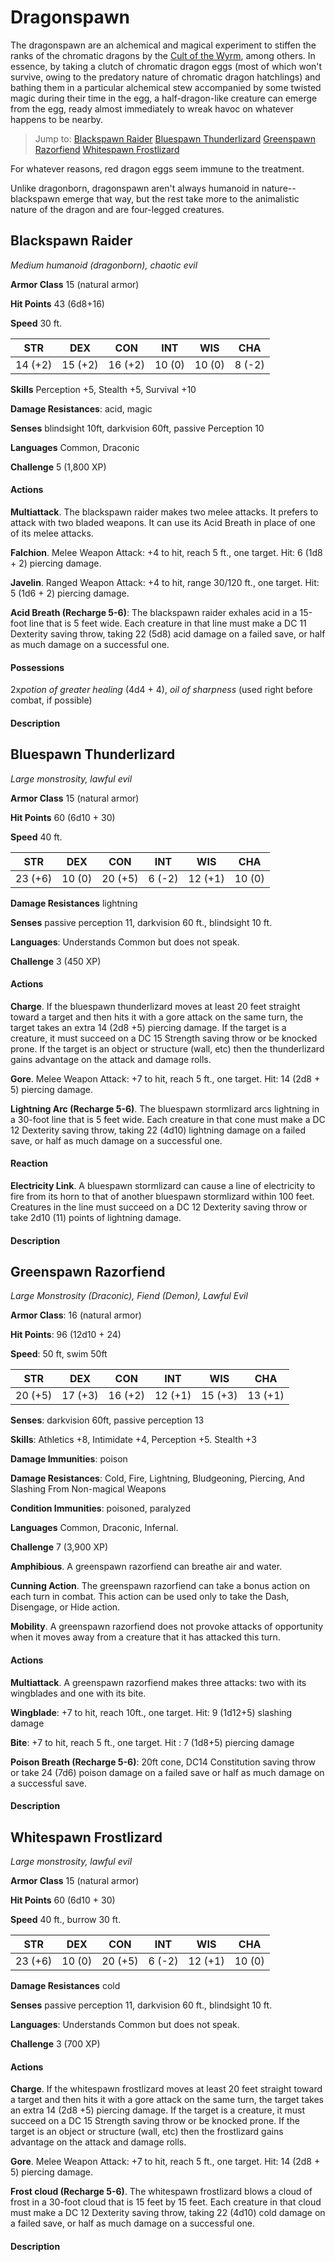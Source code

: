 # Dragonspawn
The dragonspawn are an alchemical and magical experiment to stiffen the ranks of the chromatic dragons by the [Cult of the Wyrm](/Organizations/CultOfTheWyrm.md), among others. In essence, by taking a clutch of chromatic dragon eggs (most of which won't survive, owing to the predatory nature of chromatic dragon hatchlings) and bathing them in a particular alchemical stew accompanied by some twisted magic during their time in the egg, a half-dragon-like creature can emerge from the egg, ready almost immediately to wreak havoc on whatever happens to be nearby.

> Jump to: [Blackspawn Raider](#blackspawn-raider) [Bluespawn Thunderlizard](#bluespawn-thunderlizard) [Greenspawn Razorfiend](#greenspawn-razorfiend) [Whitespawn Frostlizard](#whitespawn-frostlizard)

For whatever reasons, red dragon eggs seem immune to the treatment.

Unlike dragonborn, dragonspawn aren't always humanoid in nature--blackspawn emerge that way, but the rest take more to the animalistic nature of the dragon and are four-legged creatures.

## Blackspawn Raider
*Medium humanoid (dragonborn), chaotic evil*

**Armor Class** 15 (natural armor)

**Hit Points** 43 (6d8+16)

**Speed** 30 ft.

**STR**|**DEX**|**CON**|**INT**|**WIS**|**CHA**
-------|-------|-------|-------|-------|-------
14 (+2)|15 (+2)|16 (+2)|10 (0) |10 (0) | 8 (-2)

**Skills** Perception +5, Stealth +5, Survival +10

**Damage Resistances**: acid, magic

**Senses** blindsight 10ft, darkvision 60ft, passive Perception 10

**Languages** Common, Draconic

**Challenge** 5 (1,800 XP)

#### Actions
**Multiattack**. The blackspawn raider makes two melee attacks. It prefers to attack with two bladed weapons. It can use its Acid Breath in place of one of its melee attacks.

**Falchion**. Melee Weapon Attack: +4 to hit, reach 5 ft., one target. Hit: 6 (1d8 + 2) piercing damage.

**Javelin**. Ranged Weapon Attack: +4 to hit, range 30/120 ft., one target. Hit: 5 (1d6 + 2) piercing damage.

**Acid Breath (Recharge 5-6)**: The blackspawn raider exhales acid in a 15-foot line that is 5 feet wide. Each creature in that line must make a DC 11 Dexterity saving throw, taking 22 (5d8) acid damage on a failed save, or half as much damage on a successful one.

#### Possessions
2x*potion of greater healing* (4d4 + 4), *oil of sharpness* (used right before combat, if possible)

#### Description



## Bluespawn Thunderlizard
*Large monstrosity, lawful evil*

**Armor Class** 15 (natural armor) 

**Hit Points** 60 (6d10 + 30) 

**Speed** 40 ft.

**STR**|**DEX**|**CON**|**INT**|**WIS**|**CHA**
-------|-------|-------|-------|-------|-------
23 (+6)|10 (0) |20 (+5)|6 (-2) |12 (+1)|10 (0)

**Damage Resistances** lightning

**Senses** passive perception 11, darkvision 60 ft., blindsight 10 ft.

**Languages**: Understands Common but does not speak. 

**Challenge** 3 (450 XP)

#### Actions
**Charge**. If the bluespawn thunderlizard moves at least 20 feet straight toward a target and then hits it with a gore attack on the same turn, the target takes an extra 14 (2d8 +5) piercing damage. If the target is a creature, it must succeed on a DC 15 Strength saving throw or be knocked prone. If the target is an object or structure (wall, etc) then the thunderlizard gains advantage on the attack and damage rolls.

**Gore**. Melee Weapon Attack: +7 to hit, reach 5 ft., one target. Hit: 14 (2d8 + 5) piercing damage.

**Lightning Arc (Recharge 5-6)**. The bluespawn stormlizard arcs lightning in a 30-foot line that is 5 feet wide. Each creature in that cone must make a DC 12 Dexterity saving throw, taking 22 (4d10) lightning damage on a failed save, or half as much damage on a successful one.

#### Reaction
**Electricity Link**. A bluespawn stormlizard can cause a line of electricity to fire from its horn to that of another bluespawn stormlizard within 100 feet. Creatures in the line must succeed on a DC 12 Dexterity saving throw or take 2d10 (11) points of lightning damage.

#### Description



## Greenspawn Razorfiend
*Large Monstrosity (Draconic), Fiend (Demon), Lawful Evil* 

**Armor Class**: 16 (natural armor)

**Hit Points**: 96 (12d10 + 24)

**Speed**: 50 ft, swim 50ft

**STR**|**DEX**|**CON**|**INT**|**WIS**|**CHA**
-------|-------|-------|-------|-------|-------
20 (+5)|17 (+3)|16 (+2)|12 (+1)|15 (+3)|13 (+1)

**Senses**: darkvision 60ft, passive perception 13

**Skills**: Athletics +8, Intimidate +4, Perception +5. Stealth +3

**Damage Immunities**: poison

**Damage Resistances**: Cold, Fire, Lightning, Bludgeoning, Piercing, And Slashing From Non-magical Weapons

**Condition Immunities**: poisoned, paralyzed

**Languages** Common, Draconic, Infernal.

**Challenge** 7 (3,900 XP)

**Amphibious**. A greenspawn razorfiend can breathe air and water.

**Cunning Action**. The greenspawn razorfiend can take a bonus action on each turn in combat. This action can be used only to take the Dash, Disengage, or Hide action.

**Mobility**. A greenspawn razorfiend does not provoke attacks of opportunity when it moves away from a creature that it has attacked this turn.

#### Actions
**Multiattack**. A greenspawn razorfiend makes three attacks: two with its wingblades and one with its bite.

**Wingblade**: +7 to hit, reach 10ft., one target. Hit: 9 (1d12+5) slashing damage

**Bite**: +7 to hit, reach 5 ft., one target. Hit : 7 (1d8+5) piercing damage

**Poison Breath (Recharge 5-6)**: 20ft cone, DC14 Constitution saving throw or take 24 (7d6) poison damage on a failed save or half as much damage on a successful save.

#### Description




## Whitespawn Frostlizard
*Large monstrosity, lawful evil*

**Armor Class** 15 (natural armor) 

**Hit Points** 60 (6d10 + 30) 

**Speed** 40 ft., burrow 30 ft.

**STR**|**DEX**|**CON**|**INT**|**WIS**|**CHA**
-------|-------|-------|-------|-------|-------
23 (+6)|10 (0) |20 (+5)|6 (-2) |12 (+1)|10 (0)

**Damage Resistances** cold

**Senses** passive perception 11, darkvision 60 ft., blindsight 10 ft.

**Languages**: Understands Common but does not speak. 

**Challenge** 3 (700 XP)

#### Actions
**Charge**. If the whitespawn frostlizard moves at least 20 feet straight toward a target and then hits it with a gore attack on the same turn, the target takes an extra 14 (2d8 +5) piercing damage. If the target is a creature, it must succeed on a DC 15 Strength saving throw or be knocked prone. If the target is an object or structure (wall, etc) then the frostlizard gains advantage on the attack and damage rolls.

**Gore**. Melee Weapon Attack: +7 to hit, reach 5 ft., one target. Hit: 14 (2d8 + 5) piercing damage.

**Frost cloud (Recharge 5-6)**. The whitespawn frostlizard blows a cloud of frost in a 30-foot cloud that is 15 feet by 15 feet. Each creature in that cloud must make a DC 12 Dexterity saving throw, taking 22 (4d10) cold damage on a failed save, or half as much damage on a successful one.

#### Description


